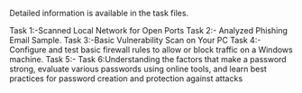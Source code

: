 Detailed information is available in the task files.

Task 1:-Scanned Local Network for Open Ports
Task 2:- Analyzed Phishing Email Sample.
Task 3:-Basic Vulnerability Scan on Your PC
Task 4:- Configure and test basic firewall rules to allow or block traffic on a Windows machine.
Task 5:-
Task 6:Understanding the factors that make a password strong, evaluate various passwords using online tools, and learn best practices for password creation and protection against attacks

